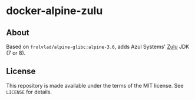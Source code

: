 # docker-alpine-zulu

## About

Based on `frolvlad/alpine-glibc:alpine-3.6`, adds Azul Systems' [Zulu](https://www.azul.com/products/zulu/) JDK (7 or 8).

## License

This repository is made available under the terms of the MIT license. See `LICENSE` for details.
